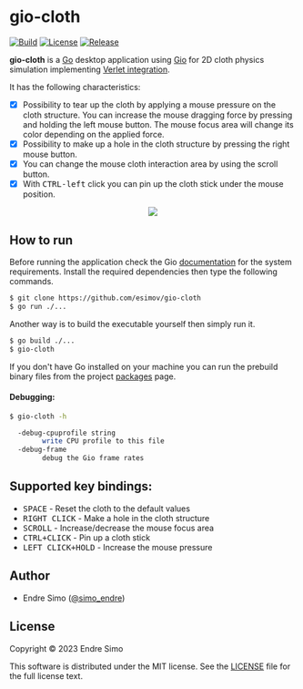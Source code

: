 # gio-cloth
[![Build](https://github.com/esimov/gio-cloth/actions/workflows/build.yml/badge.svg)](https://github.com/esimov/gio-cloth/actions/workflows/build.yml)
[![License](https://img.shields.io/github/license/esimov/gio-cloth)](./LICENSE)
[![Release](https://img.shields.io/badge/release-v0.1.0-blue.svg)](https://github.com/esimov/gio-cloth/releases/tag/v0.1.0)

**gio-cloth** is a [Go](https://golang.org/) desktop application using [Gio](https://gioui.org) for 2D cloth physics simulation implementing [Verlet integration](https://en.wikipedia.org/wiki/Verlet_integration).

It has the following characteristics:
- [x] Possibility to tear up the cloth by applying a mouse pressure on the cloth structure. You can increase the mouse dragging force by pressing and holding the left mouse button. The mouse focus area will change its color depending on the applied force.
- [x] Possibility to make up a hole in the cloth structure by pressing the right mouse button.
- [x] You can change the mouse cloth interaction area by using the scroll button.
- [x] With <kbd>CTRL-left</kbd> click you can pin up the cloth stick under the mouse position.

<p align="center"><img src="./cloth-sim.gif"/></p>

## How to run
Before running the application check the Gio [documentation](https://gioui.org/doc/install) for the system requirements. Install the required dependencies then type the following commands.

```bash
$ git clone https://github.com/esimov/gio-cloth
$ go run ./...
```

Another way is to build the executable yourself then simply run it. 

```bash
$ go build ./...
$ gio-cloth
```

If you don't have Go installed on your machine you can run the prebuild binary files from the project [packages](https://github.com/esimov/gio-cloth/packages) page.

#### Debugging:
```bash
$ gio-cloth -h

  -debug-cpuprofile string
        write CPU profile to this file
  -debug-frame
        debug the Gio frame rates
```

## Supported key bindings:
* <kbd>SPACE</kbd> - Reset the cloth to the default values
* <kbd>RIGHT CLICK</kbd> - Make a hole in the cloth structure
* <kbd>SCROLL</kbd> - Increase/decrease the mouse focus area
* <kbd>CTRL+CLICK</kbd> - Pin up a cloth stick
* <kbd>LEFT CLICK+HOLD</kbd> - Increase the mouse pressure

## Author
* Endre Simo ([@simo_endre](https://twitter.com/simo_endre))

## License
Copyright © 2023 Endre Simo

This software is distributed under the MIT license. See the [LICENSE](https://github.com/esimov/gio-cloth/blob/master/LICENSE) file for the full license text.
